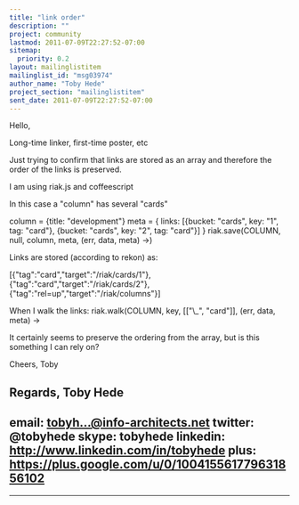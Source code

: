 ```yaml
---
title: "link order"
description: ""
project: community
lastmod: 2011-07-09T22:27:52-07:00
sitemap:
  priority: 0.2
layout: mailinglistitem
mailinglist_id: "msg03974"
author_name: "Toby Hede"
project_section: "mailinglistitem"
sent_date: 2011-07-09T22:27:52-07:00
---
```



Hello,

Long-time linker, first-time poster, etc

Just trying to confirm that links are stored as an array and therefore
the order of the links is preserved.

I am using riak.js and coffeescript

In this case a "column" has several "cards"

 column = {title: "development"}
 meta = { links: [{bucket: "cards", key: "1", tag: "card"},
{bucket: "cards", key: "2", tag: "card"}] }
 riak.save(COLUMN, null, column, meta, (err, data, meta) -&gt;)


Links are stored (according to rekon) as:
 
[{"tag":"card","target":"/riak/cards/1"},{"tag":"card","target":"/riak/cards/2"},{"tag":"rel=up","target":"/riak/columns"}]

When I walk the links:
 riak.walk(COLUMN, key, [["\\_", "card"]], (err, data, meta) -&gt;

It certainly seems to preserve the ordering from the array, but is
this something I can rely on?

Cheers,
Toby


Regards,
Toby Hede
--------------------------------------------------------
email: tobyh...@info-architects.net
twitter: @tobyhede
skype: tobyhede
linkedin: http://www.linkedin.com/in/tobyhede
plus: https://plus.google.com/u/0/100415561779631856102
--------------------------------------------------------
--------------------------------------------------------

